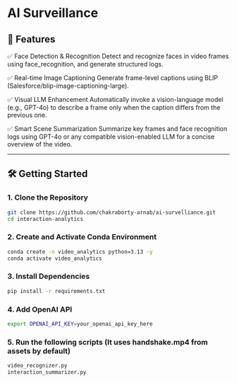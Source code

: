 # AI Surveillance

## 🚀 Features

✅ Face Detection & Recognition
Detect and recognize faces in video frames using face_recognition, and generate structured logs.

✅ Real-time Image Captioning
Generate frame-level captions using BLIP (Salesforce/blip-image-captioning-large).

✅ Visual LLM Enhancement
Automatically invoke a vision-language model (e.g., GPT-4o) to describe a frame only when the caption differs from the previous one.

✅ Smart Scene Summarization
Summarize key frames and face recognition logs using GPT-4o or any compatible vision-enabled LLM for a concise overview of the video.

---

## 🛠️ Getting Started

### 1. Clone the Repository

```bash
git clone https://github.com/chakraborty-arnab/ai-survelliance.git
cd interaction-analytics
```

### 2. Create and Activate Conda Environment
```bash
conda create -n video_analytics python=3.13 -y
conda activate video_analytics
```

### 3. Install Dependencies
```bash
pip install -r requirements.txt
```

### 4. Add OpenAI API
```bash
export OPENAI_API_KEY=your_openai_api_key_here
```

### 5. Run the following scripts (It uses handshake.mp4 from assets by default)
```bash
video_recognizer.py
interaction_summarizer.py
```
